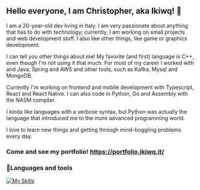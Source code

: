 ## Hello everyone, I am Christopher, aka Ikiwq! 👋
I am a 20-year-old dev living in Italy. I am very passionate about anything that has to do with technology; currently, I am working on small projects and web development stuff. I also like other things, like game or graphics development.

I can tell you other things about me! My favorite (and first) language is C++, even though I'm not using it that much. For most of my career I worked with and Java, Spring and AWS and other tools, such as Kafka, Mysql and MongoDB. 

Currently I'm working on frontend and mobile development with Typescript, React and React Native. I can also code in Python, Go and Assembly with the NASM compiler.

I kinda like languages with a verbose syntax, but Python was actually the language that introduced me to the more advanced programming world.

I love to learn new things and getting through mind-boggling problems every day.

### Come and see my portfolio! https://portfolio.ikiwq.it/

### 🧰Languages and tools
 [![My Skills](https://skillicons.dev/icons?i=java,spring,aws,mysql,mongodb,javascript,typescript,nodejs,react,redux,pytho,c,linux,nginx,git)](https://skillicons.dev)
 
<!--
**ikiwq/ikiwq** is a ✨ _special_ ✨ repository because its `README.md` (this file) appears on your GitHub profile.

Here are some ideas to get you started:

- 🔭 I’m currently working on ...
- 🌱 I’m currently learning ...
- 👯 I’m looking to collaborate on ...
- 🤔 I’m looking for help with ...
- 💬 Ask me about ...
- 📫 How to reach me: ...
- 😄 Pronouns: ...
- ⚡ Fun fact: ...
-->
